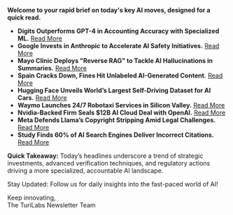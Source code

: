 **Welcome to your rapid brief on today's key AI moves, designed for a quick read.**

- **Digits Outperforms GPT-4 in Accounting Accuracy with Specialized ML.** [Read More](https://digits.com/_assets/downloads/beyond-the-hype-evaluating-llms-vs-digits-agl.pdf)
- **Google Invests in Anthropic to Accelerate AI Safety Initiatives.** [Read More](https://www.nytimes.com/2025/03/11/technology/google-investment-anthropic.html)
- **Mayo Clinic Deploys "Reverse RAG" to Tackle AI Hallucinations in Summaries.** [Read More](https://venturebeat.com/ai/mayo-clinic-secret-weapon-against-ai-hallucinations-reverse-rag-in-action/)
- **Spain Cracks Down, Fines Hit Unlabeled AI-Generated Content.** [Read More](https://www.reuters.com/technology/artificial-intelligence/spain-impose-massive-fines-not-labelling-ai-generated-content-2025-03-11/)
- **Hugging Face Unveils World’s Largest Self-Driving Dataset for AI Cars.** [Read More](https://huggingface.co/blog/lerobot-goes-to-driving-school)
- **Waymo Launches 24/7 Robotaxi Services in Silicon Valley.** [Read More](https://www.theverge.com/news/627619/waymo-silicon-valley-robotaxi-bay-area-service-area)
- **Nvidia-Backed Firm Seals $12B AI Cloud Deal with OpenAI.** [Read More](https://www.techinasia.com/news/nvidia-backed-ai-firm-signs-12b-ai-cloud-deal-with-openai)
- **Meta Defends Llama’s Copyright Stripping Amid Legal Challenges.** [Read More](https://www.theregister.com/2025/03/11/meta_dmca_copyright_removal_case/)
- **Study Finds 60% of AI Search Engines Deliver Incorrect Citations.** [Read More](https://www.cjr.org/tow_center/we-compared-eight-ai-search-engines-theyre-all-bad-at-citing-news.php)

**Quick Takeaway:** Today’s headlines underscore a trend of strategic investments, advanced verification techniques, and regulatory actions driving a more specialized, accountable AI landscape.

Stay Updated: Follow us for daily insights into the fast-paced world of AI! 

Keep innovating,  
The TuriLabs Newsletter Team